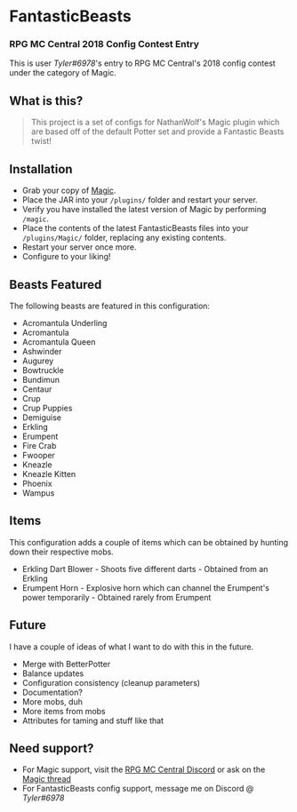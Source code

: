 # FantasticBeasts
### RPG MC Central 2018 Config Contest Entry

This is user *Tyler#6978*'s entry to RPG MC Central's 2018 config contest under the category of Magic.

## What is this?

> This project is a set of configs for NathanWolf's Magic plugin which are based off of the default Potter set and provide a Fantastic Beasts twist!

## Installation

* Grab your copy of [Magic](https://www.spigotmc.org/resources/magic.1056/).
* Place the JAR into your `/plugins/` folder and restart your server.
* Verify you have installed the latest version of Magic by performing `/magic`.
* Place the contents of the latest FantasticBeasts files into your `/plugins/Magic/` folder, replacing any existing contents.
* Restart your server once more.
* Configure to your liking!

## Beasts Featured

The following beasts are featured in this configuration:

* Acromantula Underling
* Acromantula
* Acromantula Queen
* Ashwinder
* Augurey
* Bowtruckle
* Bundimun
* Centaur
* Crup
* Crup Puppies
* Demiguise
* Erkling
* Erumpent
* Fire Crab
* Fwooper
* Kneazle
* Kneazle Kitten
* Phoenix
* Wampus

## Items

This configuration adds a couple of items which can be obtained by hunting down their respective mobs.

* Erkling Dart Blower - Shoots five different darts - Obtained from an Erkling
* Erumpent Horn - Explosive horn which can channel the Erumpent's power temporarily - Obtained rarely from Erumpent

## Future

I have a couple of ideas of what I want to do with this in the future.

* Merge with BetterPotter
* Balance updates
* Configuration consistency (cleanup parameters)
* Documentation?
* More mobs, duh
* More items from mobs
* Attributes for taming and stuff like that

## Need support?

* For Magic support, visit the [RPG MC Central Discord](https://discord.gg/KG8Tr4b) or ask on the [Magic thread](https://www.spigotmc.org/threads/magic.28645/)
* For FantasticBeasts config support, message me on Discord @ *Tyler#6978*
